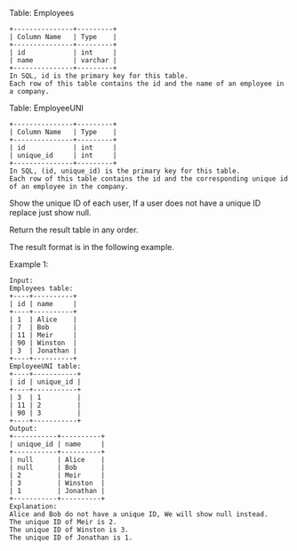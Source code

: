 Table: Employees

    +---------------+---------+
    | Column Name   | Type    |
    +---------------+---------+
    | id            | int     |
    | name          | varchar |
    +---------------+---------+
    In SQL, id is the primary key for this table.
    Each row of this table contains the id and the name of an employee in a company.

 

Table: EmployeeUNI

    +---------------+---------+
    | Column Name   | Type    |
    +---------------+---------+
    | id            | int     |
    | unique_id     | int     |
    +---------------+---------+
    In SQL, (id, unique_id) is the primary key for this table.
    Each row of this table contains the id and the corresponding unique id of an employee in the company.

 

Show the unique ID of each user, If a user does not have a unique ID replace just show null.

Return the result table in any order.

The result format is in the following example.

 

Example 1:

    Input: 
    Employees table:
    +----+----------+
    | id | name     |
    +----+----------+
    | 1  | Alice    |
    | 7  | Bob      |
    | 11 | Meir     |
    | 90 | Winston  |
    | 3  | Jonathan |
    +----+----------+
    EmployeeUNI table:
    +----+-----------+
    | id | unique_id |
    +----+-----------+
    | 3  | 1         |
    | 11 | 2         |
    | 90 | 3         |
    +----+-----------+
    Output: 
    +-----------+----------+
    | unique_id | name     |
    +-----------+----------+
    | null      | Alice    |
    | null      | Bob      |
    | 2         | Meir     |
    | 3         | Winston  |
    | 1         | Jonathan |
    +-----------+----------+
    Explanation: 
    Alice and Bob do not have a unique ID, We will show null instead.
    The unique ID of Meir is 2.
    The unique ID of Winston is 3.
    The unique ID of Jonathan is 1.
